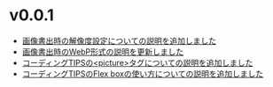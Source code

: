 # v0.0.1

- [画像書出時の解像度設定についての説明を追加しました](/docs/html/image/export#for-supporting-high-resolution-display)
- [画像書出時のWebP形式の説明を更新しました](/docs/html/image/export#webp-webp)
- [コーディングTIPSの\<picture\>タグについての説明を追加しました](/docs/html/tips/picture)
- [コーディングTIPSのFlex boxの使い方についての説明を追加しました](/docs/html/tips/flex)
